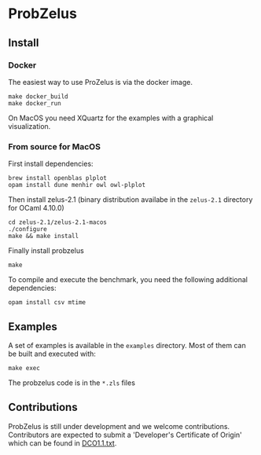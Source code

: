 # ProbZelus

## Install

### Docker

The easiest way to use ProZelus is via the docker image.
```
make docker_build
make docker_run
```

On MacOS you need XQuartz for the examples with a graphical visualization.

### From source for MacOS

First install dependencies:
```
brew install openblas plplot
opam install dune menhir owl owl-plplot
```

Then install zelus-2.1 (binary distribution availabe in the `zelus-2.1` directory for OCaml 4.10.0)
```
cd zelus-2.1/zelus-2.1-macos
./configure
make && make install
```

Finally install probzelus
```
make
```

To compile and execute the benchmark, you need the following additional dependencies:
```
opam install csv mtime
```


## Examples

A set of examples is available in the `examples` directory.
Most of them can be built and executed with:

```
make exec
```

The probzelus code is in the `*.zls` files


## Contributions

ProbZelus is still under development and we welcome contributions.
Contributors are expected to submit a 'Developer's Certificate of Origin' which can be found in [DCO1.1.txt](DCO1.1.txt).
